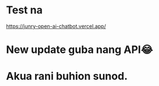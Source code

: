# Test na

https://junry-open-ai-chatbot.vercel.app/


# New update guba nang API😂

# Akua rani buhion sunod.